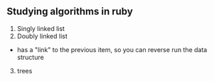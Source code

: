 ## Studying algorithms in ruby

1. Singly linked list
2. Doubly linked list
  - has a "link" to the previous item, so you can reverse run the data structure
3. trees
